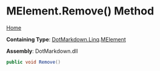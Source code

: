# MElement\.Remove\(\) Method

[Home](../../../../README.md)

**Containing Type**: [DotMarkdown.Linq](../../README.md)\.[MElement](../README.md)

**Assembly**: DotMarkdown\.dll

```csharp
public void Remove()
```

